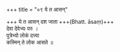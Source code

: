 +++
title = "०९ ये त आसन्"

+++
ये त आसन् दश जाता +++(Bhatt. āsaṃ)+++  
देवा देवेभ्यः परः ।  
पुत्रेभ्यो लोकं दत्त्वा  
कस्मिन् ते लोक आसते ॥